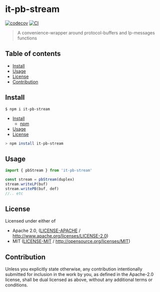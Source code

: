 # it-pb-stream <!-- omit in toc -->

[![codecov](https://img.shields.io/codecov/c/github/achingbrain/it-pb-stream.svg?style=flat-square)](https://codecov.io/gh/achingbrain/it-pb-stream)
[![CI](https://img.shields.io/github/workflow/status/achingbrain/it-pb-stream/test%20&%20maybe%20release/master?style=flat-square)](https://github.com/achingbrain/it-pb-stream/actions/workflows/js-test-and-release.yml)

> A convenience-wrapper around protocol-buffers and lp-messages functions

## Table of contents <!-- omit in toc -->

- [Install](#install)
- [Usage](#usage)
- [License](#license)
- [Contribution](#contribution)

## Install

```console
$ npm i it-pb-stream
```

- [Install](#install)
  - [npm](#npm)
- [Usage](#usage)
- [License](#license)

```sh
> npm install it-pb-stream
```

## Usage

```js
import { pbStream } from 'it-pb-stream'

const stream = pbStream(duplex)
stream.writeLP(buf)
stream.writePB(buf, def)
//.. etc
```

## License

Licensed under either of

- Apache 2.0, ([LICENSE-APACHE](LICENSE-APACHE) / <http://www.apache.org/licenses/LICENSE-2.0>)
- MIT ([LICENSE-MIT](LICENSE-MIT) / <http://opensource.org/licenses/MIT>)

## Contribution

Unless you explicitly state otherwise, any contribution intentionally submitted for inclusion in the work by you, as defined in the Apache-2.0 license, shall be dual licensed as above, without any additional terms or conditions.
